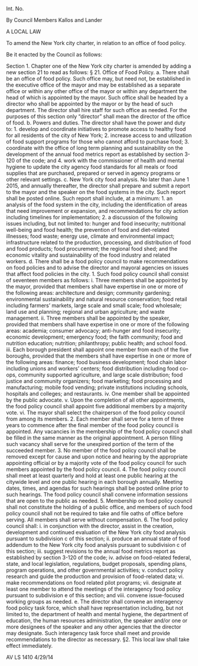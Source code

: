 Int. No. 

By Council Members Kallos and Lander

A LOCAL LAW


To amend the New York city charter, in relation to an office of food policy.

Be it enacted by the Council as follows:

Section 1. Chapter one of the New York city charter is amended by adding a new section 21 to read as follows:
	§ 21. Office of Food Policy. a. There shall be an office of food policy. Such office may, but need not, be established in the executive office of the mayor and may be established as a separate office or within any other office of the mayor or within any department the head of which is appointed by the mayor. Such office shall be headed by a director who shall be appointed by the mayor or by the head of such department. The director shall hire staff for such office as needed. For the purposes of this section only “director” shall mean the director of the office of food.
	b. Powers and duties. The director shall have the power and duty to:
	1. develop and coordinate initiatives to promote access to healthy food for all residents of the city of New York;
	2. increase access to and utilization of food support programs for those who cannot afford to purchase food;
	3. coordinate with the office of long term planning and sustainability on the development of the annual food metrics report as established by section 3-120 of the code; and
	4. work with the commissioner of health and mental hygiene to update the city agency food standards for all meals or food supplies that are purchased, prepared or served in agency programs or other relevant settings.
	c. New York city food analysis. No later than June 1 2015, and annually thereafter, the director shall prepare and submit a report to the mayor and the speaker on the food systems in the city. Such report shall be posted online. Such report shall include, at a minimum:
	1. an analysis of the food system in the city, including the identification of areas that need improvement or expansion, and recommendations for city action including timelines for implementation;
	2. a discussion of the following issues including, but not limited to: hunger and food insecurity; nutritional well-being and food health; the prevention of food and diet-related illnesses; food waste; energy use, climate and environmental impact; infrastructure related to the production, processing, and distribution of food and food products; food procurement; the regional food shed; and the economic vitality and sustainability of the food industry and related workers.
	d. There shall be a food policy council to make recommendations on food policies and to advise the director and mayoral agencies on issues that affect food policies in the city.
	1. Such food policy council shall consist of seventeen members as follows:
	i. Three members shall be appointed by the mayor, provided that members shall have expertise in one or more of the following areas: architecture and design; community gardening; environmental sustainability and natural resource conservation; food retail including farmers’ markets, large scale and small scale; food wholesale; land use and planning; regional and urban agriculture; and waste management.
	ii. Three members shall be appointed by the speaker, provided that members shall have expertise in one or more of the following areas: academia; consumer advocacy; anti-hunger and food insecurity; economic development; emergency food; the faith community; food and nutrition education; nutrition; philanthropy; public health; and school food.
	iii. Each borough president shall appoint one member from each of the five boroughs, provided that the members shall have expertise in one or more of the following areas: finance; food business development; food chain labor including unions and workers’ centers; food distribution including food co-ops, community supported agriculture, and large scale distribution; food justice and community organizers; food marketing; food processing and manufacturing; mobile food vending; private institutions including schools, hospitals and colleges; and restaurants.
iv. One member shall be appointed by the public advocate.
	v. Upon the completion of all other appointments, the food policy council shall appoint five additional members by a majority vote.
	vi. The mayor shall select the chairperson of the food policy council from among its members.
2. Each member shall serve for a term of three years to commence after the final member of the food policy council is appointed. Any vacancies in the membership of the food policy council shall be filled in the same manner as the original appointment. A person filling such vacancy shall serve for the unexpired portion of the term of the succeeded member.
3. No member of the food policy council shall be removed except for cause and upon notice and hearing by the appropriate appointing official or by a majority vote of the food policy council for such members appointed by the food policy council.
4. The food policy council shall meet at least quarterly and hold at least one public hearing at the citywide level and one public hearing in each borough annually.  Meeting dates, times, and agendas for such hearings shall be posted online prior to such hearings. The food policy council shall convene information sessions that are open to the public as needed.
5. Membership on food policy council shall not constitute the holding of a public office, and members of such food policy council shall not be required to take and file oaths of office before serving. All members shall serve without compensation.
6. The food policy council shall:
i. in conjunction with the director, assist in the creation, development and continued evaluation of the New York city food analysis pursuant to subdivision c of this section;
ii. produce an annual state of food addendum to the New York city food analysis pursuant to subdivision c of this section;
iii. suggest revisions to the annual food metrics report as established by section 3-120 of the code;
iv. advise on food-related federal, state, and local legislation, regulations, budget proposals, spending plans, program operations, and other governmental activities;
v. conduct policy research and guide the  production and provision of food-related data;
vi. make recommendations on food related pilot programs;
vii. designate at least one member to attend the meetings of the interagency food policy pursuant to subdivision e of this section; and
viii. convene issue-focused working groups as needed.
e. The director shall convene an interagency food policy task force, which shall have representation including, but not limited to, the department of health and mental hygiene, the department of education, the human resources administration, the speaker and/or one or more designees of the speaker and any other agencies that the director may designate. Such interagency task force shall meet and provide recommendations to the director as necessary. 
§2.  This local law shall take effect immediately.

AV
LS 1410
4/29/14


